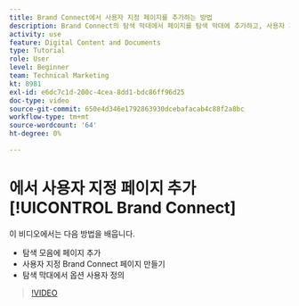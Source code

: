 ```yaml
---
title: Brand Connect에서 사용자 지정 페이지를 추가하는 방법
description: Brand Connect의 탐색 막대에서 페이지를 탐색 막대에 추가하고, 사용자 지정 페이지를 만들고, 옵션을 사용자 지정하는 방법을 알아봅니다. [!UICONTROL Workfront DAM].
activity: use
feature: Digital Content and Documents
type: Tutorial
role: User
level: Beginner
team: Technical Marketing
kt: 8981
exl-id: e6dc7c1d-200c-4cea-8dd1-bdc86ff96d25
doc-type: video
source-git-commit: 650e4d346e1792863930dcebafacab4c88f2a8bc
workflow-type: tm+mt
source-wordcount: '64'
ht-degree: 0%

---
```


# 에서 사용자 지정 페이지 추가 [!UICONTROL Brand Connect]

이 비디오에서는 다음 방법을 배웁니다.

* 탐색 모음에 페이지 추가
* 사용자 지정 Brand Connect 페이지 만들기
* 탐색 막대에서 옵션 사용자 정의

>[!VIDEO](https://video.tv.adobe.com/v/335243/?quality=12&learn=on)
